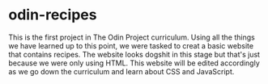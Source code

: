 # odin-recipes
This is the first project in The Odin Project curriculum. Using all the things we have learned up to this point, we were tasked to creat a basic website that contains recipes. The website looks dogshit in this stage but that's just because we were only using HTML. This website will be edited accordingly as we go down the curriculum and learn about CSS and JavaScript.